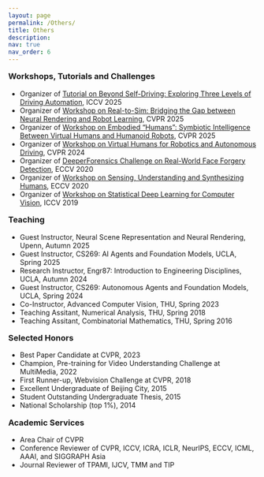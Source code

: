 ```yaml
---
layout: page
permalink: /Others/
title: Others
description: 
nav: true
nav_order: 6
---
```



<head>
<style>
h3 {
  display: block;
  font-size: 1.17em;
  margin-top: 1em;
  margin-bottom: 1em;
  margin-left: 0;
  margin-right: 0;
  font-weight: bold;
}
</style>
</head>



<h3>Workshops, Tutorials and Challenges</h3>
<div>
    <ul>
        <li>Organizer of <a href="https://drivex-tutorial.github.io/">Tutorial on Beyond Self-Driving: Exploring Three Levels of Driving Automation</a>, ICCV 2025</li>
        <li>Organizer of <a href="https://real2simworkshop.github.io/">Workshop on Real-to-Sim: Bridging the Gap between Neural Rendering and Robot Learning</a>, CVPR 2025</li>
        <li>Organizer of <a href="https://poets2024.github.io/poets2025/">Workshop on Embodied “Humans”: Symbiotic Intelligence Between Virtual Humans and Humanoid Robots</a>, CVPR 2025</li>
        <li>Organizer of <a href="https://poets2024.github.io/">Workshop on Virtual Humans for Robotics and Autonomous Driving</a>, CVPR 2024</li>
        <li>Organizer of <a href="https://competitions.codalab.org/competitions/25228">DeeperForensics Challenge on Real-World Face Forgery Detection</a>, ECCV 2020</li>
        <li>Organizer of <a href="https://sense-human.github.io/">Workshop on Sensing, Understanding and Synthesizing Humans</a>, ECCV 2020</li>
        <li>Organizer of <a href="https://openaccess.thecvf.com/ICCV2019_workshops/ICCV2019_SDL-CV">Workshop on Statistical Deep Learning for Computer Vision</a>, ICCV 2019</li>
    </ul>    
</div>

<h3>Teaching</h3>
<div>
    <ul>
        <li>Guest Instructor, Neural Scene Representation and Neural Rendering, Upenn, Autumn 2025</li>
        <li>Guest Instructor, CS269: AI Agents and Foundation Models, UCLA, Spring 2025</li>
        <li>Research Instructor, Engr87: Introduction to Engineering Disciplines, UCLA, Autumn 2024</li>
        <li>Guest Instructor, CS269: Autonomous Agents and Foundation Models, UCLA, Spring 2024</li>
        <li>Co-Instructor, Advanced Computer Vision, THU, Spring 2023</li>
        <li>Teaching Assitant, Numerical Analysis, THU, Spring 2018</li>
        <li>Teaching Assitant, Combinatorial Mathematics, THU, Spring 2016</li>
    </ul>
</div>


<h3>Selected Honors</h3>
<div>
    <ul>
        <li>Best Paper Candidate at CVPR, 2023</li>
		<li>Champion, Pre-training for Video Understanding Challenge at MultiMedia, 2022</li>
        <li>First Runner-up, Webvision Challenge at CVPR, 2018</li>
		<li>Excellent Undergraduate of Beijing City, 2015</li>
		<li>Student Outstanding Undergraduate Thesis, 2015</li>
		<li>National Scholarship (top 1%), 2014</li>
    </ul>
</div>

<h3>Academic Services</h3>
<div>
    <ul>
        <li>Area Chair of CVPR</li>
        <li>Conference Reviewer of CVPR, ICCV, ICRA, ICLR, NeurIPS, ECCV, ICML, AAAI, and SIGGRAPH Asia</li>
        <li>Journal Reviewer of TPAMI, IJCV, TMM and TIP</li>
    </ul>    
</div>




<!-- <h3>Selected Publicity</h3>
<div>
    <ul>
        <li>Weights & Biases: <a href="https://wandb.ai/telidavies/ml-news/reports/StyleGAN-Human-More-Accurate-Generation-Of-Full-Body-Humans--VmlldzoxODgxOTky">StyleGAN-Human: More Accurate Generation of Full-Body Humans.</a> 2022</li>
        <li>MarkTechPost: <a href="https://www.marktechpost.com/2022/05/02/researchers-sensetime-develop-gnr-generalizable-neural-performer-for-human-novel-view-synthesis/">Researchers Develop the Generalizable Neural Performer for Human Novel View Synthesis.</a> 2022</li>
		<li>Vice: <a href="https://www.vice.com/en/article/g5xvk7/researchers-created-a-way-to-make-realistic-deepfakes-from-audio-clips">New Deepfake Method Can Put Words In Anyone’s Mouth.</a> 2020</li>
		<li>DIW: <a href="https://www.digitalinformationworld.com/2020/01/latest-deepfake-technology-create-more-convincing-videos-based-on-audio-source-than-ever-before.html">Latest Deepfake Technology Create More Convincing Videos Based on Audio Than Ever Before.</a> 2020</li>
		<li>QBitAI: <a href="https://www.qbitai.com/2020/01/10911.html">SenseTime Join in the Suppression of DeepFake with World’s Largest Forgery Detection Dataset.</a> 2020</li>
		<li>VentureBeat: <a href="https://venturebeat.com/2020/01/15/sensetime-face-forgery-research-deepfakes/">SenseTime Researchers Create a Benchmark to Test Face Forgery Detectors.</a> 2020</li>
    </ul>    
</div> -->


















